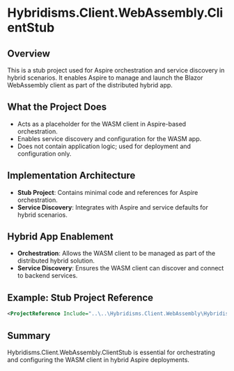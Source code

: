 # Hybridisms.Client.WebAssembly.ClientStub

## Overview
This is a stub project used for Aspire orchestration and service discovery in hybrid scenarios. It enables Aspire to manage and launch the Blazor WebAssembly client as part of the distributed hybrid app.

## What the Project Does
- Acts as a placeholder for the WASM client in Aspire-based orchestration.
- Enables service discovery and configuration for the WASM app.
- Does not contain application logic; used for deployment and configuration only.

## Implementation Architecture
- **Stub Project**: Contains minimal code and references for Aspire orchestration.
- **Service Discovery**: Integrates with Aspire and service defaults for hybrid scenarios.

## Hybrid App Enablement
- **Orchestration**: Allows the WASM client to be managed as part of the distributed hybrid solution.
- **Service Discovery**: Ensures the WASM client can discover and connect to backend services.

## Example: Stub Project Reference
```xml
<ProjectReference Include="..\..\Hybridisms.Client.WebAssembly\Hybridisms.Client.WebAssembly.csproj" />
```

## Summary
Hybridisms.Client.WebAssembly.ClientStub is essential for orchestrating and configuring the WASM client in hybrid Aspire deployments.
